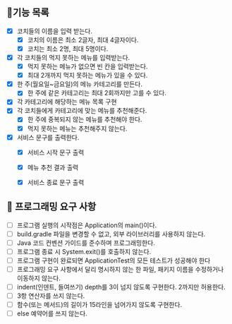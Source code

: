 ## 🚩기능 목록
- [X] 코치들의 이름을 입력 받는다.
    - [X] 코치의 이름은 최소 2글자, 최대 4글자이다.
    - [X] 코치는 최소 2명, 최대 5명이다.
- [X] 각 코치들의 먹지 못하는 메뉴를 입력받는다.
    - [X] 먹지 못하는 메뉴가 없으면 빈 칸을 입력받는다.
    - [X] 최대 2개까지 먹지 못하는 메뉴가 있을 수 있다.
- [X] 한 주(월요일~금요일)의 메뉴 카테고리를 만든다.
    - [X] 한 주에 같은 카테고리는 최대 2회까지만 고를 수 있다.
- [X] 각 카테고리에 해당하는 메뉴 목록 구현
- [X] 각 코치들에게 카테고리에 맞는 메뉴를 추천해준다.
    - [X] 한 주에 중복되지 않는 메뉴를 추천해야 한다.
    - [X] 먹지 못하는 메뉴는 추천해주지 않는다.
- [X] 서비스 문구를 출력한다.
    - [X] 서비스 시작 문구 출력
    - [X] 메뉴 추천 결과 출력
    - [X] 서비스 종료 문구 출력


## 🎯 프로그래밍 요구 사항
- [ ] 프로그램 실행의 시작점은 Application의 main()이다.
- [ ] build.gradle 파일을 변경할 수 없고, 외부 라이브러리를 사용하지 않는다.
- [ ] Java 코드 컨벤션 가이드를 준수하며 프로그래밍한다.
- [ ] 프로그램 종료 시 System.exit()를 호출하지 않는다.
- [ ] 프로그램 구현이 완료되면 ApplicationTest의 모든 테스트가 성공해야 한다
- [ ] 프로그래밍 요구 사항에서 달리 명시하지 않는 한 파일, 패키지 이름을 수정하거나 이동하지 않는다.
- [ ] indent(인덴트, 들여쓰기) depth를 3이 넘지 않도록 구현한다. 2까지만 허용한다.
- [ ] 3항 연산자를 쓰지 않는다.
- [ ] 함수(또는 메서드)의 길이가 15라인을 넘어가지 않도록 구현한다.
- [ ] else 예약어를 쓰지 않는다.